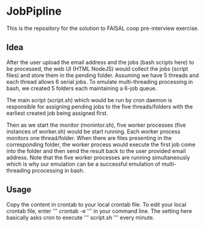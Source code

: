 # JobPipline

This is the repository for the solution to FAISAL coop pre-interview exercise.

## Idea
After the user upload the email address and the jobs (bash scripts here) to be processed, the web UI (HTML NodeJS) would collect the jobs (script files) and store them in the pending folder. Assuming we have 5 threads and each thread allows 6 serial jobs. To emulate multi-threading processing in bash, we created 5 folders each maintaining a 6-job queue.

The main script (script.sh) which would be run by cron daemon is responsible for assigning pending jobs to the five threads/folders with the earliest created job being assigned first.

Then as we start the monitor (monintor.sh), five worker processes (five instances of worker.sh) would be start running. Each worker process monitors one thread/folder. When there are files presenting in the corresponding folder, the worker process would execute the first job come into the folder and then send the result back to the user provided email address. Note that the five worker processes are running simultaneously which is why our emulation can be a successful emulation of multi-threading prcocessing in bash.



## Usage
Copy the content in crontab to your local crontab file. To edit your local crontab file, enter ''' crontab -e ''' in your command line. The setting here basically asks cron to execute ''' script.sh ''' every minute.